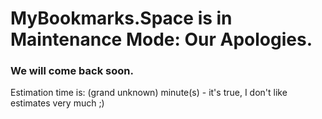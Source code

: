 
# MyBookmarks.Space is in Maintenance Mode: Our Apologies.


### We will come back soon.

Estimation time is: (grand unknown) minute(s) - it's true, I don't like estimates very much ;)
